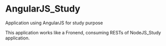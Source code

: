 # AngularJS_Study
Application using AngularJS for study purpose

This application works like a Fronend, consuming RESTs of NodeJS_Study application.
